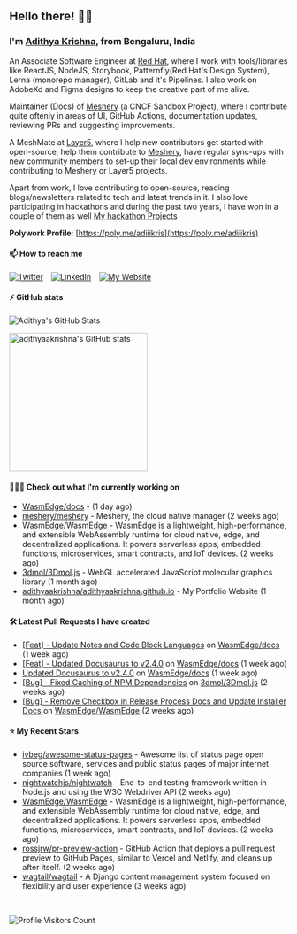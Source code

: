 ## Hello there! 👋🏻
  
### I'm [Adithya Krishna](https://adithyaakrishna.github.io/), from <b>Bengaluru, India</b></br>

An Associate Software Engineer at [Red Hat](https://www.redhat.com), where I work with tools/libraries like ReactJS, NodeJS, Storybook, Patternfly(Red Hat's Design System), Lerna (monorepo manager), GitLab and it's Pipelines. I also work on AdobeXd and Figma designs to keep the creative part of me alive.

Maintainer (Docs) of [Meshery](https://github.com/meshery) (a CNCF Sandbox Project), where I contribute quite oftenly in areas of UI, GitHub Actions, documentation updates, reviewing PRs and suggesting improvements.

A MeshMate at [Layer5](https://layer5.io), where I help new contributors get started with open-source, help them contribute to [Meshery](https://github.com/meshery), have regular sync-ups with new community members to set-up their local dev environments while contributing to Meshery or Layer5 projects.

Apart from work, I love contributing to open-source, reading blogs/newsletters related to tech and latest trends in it. I also love participating in hackathons and during the past two years, I have won in a couple of them as well [My hackathon Projects](http://bit.ly/adikris-hackathons)

**Polywork Profile**: [https://poly.me/adiiikris](https://poly.me/adiiikris)

#### 📫 How to reach me

[![Twitter](https://img.shields.io/badge/-@adii_kris-%231DA1F2?style=for-the-badge&logo=twitter&logoColor=ffffff)](https://twitter.com/adii_kris) &ensp;
[![LinkedIn](https://img.shields.io/badge/-Adithya%20Krishna-%230A67C3?style=for-the-badge&logo=linkedin&logoColor=ffffff)](https://www.linkedin.com/in/adiiikris/) &ensp;
[![My Website](https://img.shields.io/badge/-My%20Website-%230A67C3?style=for-the-badge)](https://adithyaakrishna.github.io/)


#### ⚡️ GitHub stats

![Adithya's GitHub Stats](https://github-readme-stats.vercel.app/api?username=adithyaakrishna&show_icons=true&hide_border=true&title_color=fff&icon_color=79ff97&text_color=9f9f9f&bg_color=151515)


<a href="https://quine.sh/profile/adithyaakrishna"><img src="https://stats.quine.sh/adithyaakrishna/github?simple=true" alt="adithyaakrishna's GitHub stats" width="250px"></a>

#### 🧑🏻‍💻 Check out what I'm currently working on

- [WasmEdge/docs](https://github.com/WasmEdge/docs) -  (1 day ago)
- [meshery/meshery](https://github.com/meshery/meshery) - Meshery, the cloud native manager (2 weeks ago)
- [WasmEdge/WasmEdge](https://github.com/WasmEdge/WasmEdge) - WasmEdge is a lightweight, high-performance, and extensible WebAssembly runtime for cloud native, edge, and decentralized applications. It powers serverless apps, embedded functions, microservices, smart contracts, and IoT devices. (2 weeks ago)
- [3dmol/3Dmol.js](https://github.com/3dmol/3Dmol.js) - WebGL accelerated JavaScript molecular graphics library (1 month ago)
- [adithyaakrishna/adithyaakrishna.github.io](https://github.com/adithyaakrishna/adithyaakrishna.github.io) - My Portfolio Website (1 month ago)

#### 🛠 Latest Pull Requests I have created

- [[Feat] - Update Notes and Code Block Languages](https://github.com/WasmEdge/docs/pull/38) on [WasmEdge/docs](https://github.com/WasmEdge/docs) (1 week ago)
- [[Feat] - Updated Docusaurus to v2.4.0](https://github.com/WasmEdge/docs/pull/30) on [WasmEdge/docs](https://github.com/WasmEdge/docs) (1 week ago)
- [Updated Docusaurus to v2.4.0](https://github.com/WasmEdge/docs/pull/29) on [WasmEdge/docs](https://github.com/WasmEdge/docs) (1 week ago)
- [[Bug] - Fixed Caching of NPM Dependencies](https://github.com/3dmol/3Dmol.js/pull/675) on [3dmol/3Dmol.js](https://github.com/3dmol/3Dmol.js) (2 weeks ago)
- [[Bug] - Remove Checkbox in Release Process Docs and Update Installer Docs](https://github.com/WasmEdge/WasmEdge/pull/2416) on [WasmEdge/WasmEdge](https://github.com/WasmEdge/WasmEdge) (2 weeks ago)

#### ⭐ My Recent Stars

- [ivbeg/awesome-status-pages](https://github.com/ivbeg/awesome-status-pages) - Awesome list of status page open source software, services and public status pages of major internet companies (1 week ago)
- [nightwatchjs/nightwatch](https://github.com/nightwatchjs/nightwatch) - End-to-end testing framework written in Node.js and using the W3C Webdriver API (2 weeks ago)
- [WasmEdge/WasmEdge](https://github.com/WasmEdge/WasmEdge) - WasmEdge is a lightweight, high-performance, and extensible WebAssembly runtime for cloud native, edge, and decentralized applications. It powers serverless apps, embedded functions, microservices, smart contracts, and IoT devices. (2 weeks ago)
- [rossjrw/pr-preview-action](https://github.com/rossjrw/pr-preview-action) - GitHub Action that deploys a pull request preview to GitHub Pages, similar to Vercel and Netlify, and cleans up after itself. (2 weeks ago)
- [wagtail/wagtail](https://github.com/wagtail/wagtail) - A Django content management system focused on flexibility and user experience (3 weeks ago)

<br> 

![Profile Visitors Count](https://profile-counter.glitch.me/adithyaakrishna/count.svg)
